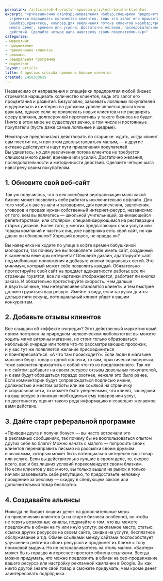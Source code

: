```yaml
---
permalink: /article/u6-4-prostyh-sposoba-privlech-bolshe-klientov
excerpt: "<p>Независимо от&nbsp;направления и&nbsp;специфики предприятия любой бизнес
  стремится наращивать количество клиентов, ведь это залог его процветания и&nbsp;развития.
  Вы&nbsp;удивитесь, но&nbsp;для увеличения потока клиентов не&nbsp;требуется слишком
  много денег, времени или усилий. Достаточно желания, последовательности и&nbsp;методичности
  действий. Сделайте четыре шага навстречу своим покупателям.</p>"
categories:
- маркетинг
- продвижение
- привлечение клиентов
- реклама
- реферальная программа
- маркетинг
layout: article
title: 4 простых способа привлечь больше клиентов
created: 1458300639
---
```

Независимо от направления и специфики предприятия любой бизнес стремится наращивать количество клиентов, ведь это залог его процветания и развития. Безусловно, завоевать лояльных покупателей и удерживать их интерес на должном уровне является достаточно важным, однако если не привлекать новых клиентов и не расширять сферу влияния, долгосрочной перспективы у такого бизнеса не будет. Ничто в этом мире не существует вечно, в том числе и постоянные покупатели (пусть даже самые лояльные и щедрые).

Некоторые предпочитают действовать по старинке: ждать, когда клиент сам посетит их, и при этом довольствоваться малым, — а другие активно действуют и ищут пути привлечения покупателей. Вы удивитесь, но для увеличения потока клиентов не требуется слишком много денег, времени или усилий. Достаточно желания, последовательности и методичности действий. Сделайте четыре шага навстречу своим покупателям.

## 1. Обновите свой веб-сайт ##

Так уж получилось, что в век всеобщей виртуализации мало какой бизнес может позволить себе работать исключительно оффлайн. Для того чтобы о вас узнали и заговорили, для привлечения, завлечения, уговоров и продаж нужен собственный интернет-ресурс, независимо от того, кем вы являетесь — школьной учительницей, занимающейся репетиторством, или столяром, специализирующимся на реставрации старых диванов. Более того, у многих предлагающих свои услуги или товары компаний и частных лиц уже наверняка есть свой сайт, но как давно он обновлялся? Хороший вопрос, не правда ли?

Вы наверняка не ходите по улице в кофте времен бабушкиной молодости, так почему же вы позволяете себе иметь сайт, созданный в каменном веке эры интернета? Обновите дизайн, адаптируйте сайт под мобильные приложения и добавьте кнопки социальных сетей. Это минимум, который может себе позволить каждый. Обязательно протестируйте свой сайт на предмет адекватности работы: все ли страницы грузятся, все ли картинки отображаются, работает ли кнопка заказа. И обязательно протестируйте скорость. Чем дальше в двухтысячные, тем нетерпеливее становятся клиенты и тем быстрее должен грузиться ваш ресурс. Имейте в виду, если загрузка длится дольше пяти секунд, потенциальный клиент уйдет к вашим конкурентам.

## 2. Добавьте отзывы клиентов ##

Все слышали об «эффекте очереди»? Этот действенный маркетинговый прием построен на природном человеческом любопытстве: вы можете ходить мимо витрины магазина, но стоит только образоваться небольшой очереди или толпе что-то рассматривающих прохожих, и у вас тут же появляется желание присоединиться и поинтересоваться: «А что там происходит?». Если люди в магазине массово берут товар с одной полочки, то вам, практически наверняка, тоже захочется прихватить с собой что-то из предложенного. Так же и с сайтом: добавьте на своем ресурсе отзывы довольных покупателей, и к вам будут обращаться гораздо охотнее, нежели это было ранее. Если комментарии будут сопровождаться подписью имени, должностью и местом работы или же ссылкой на страничку в социальной сети, то можете быть уверенными, что клиент, зашедший на ваш ресурс в поисках необходимых ему товаров или услуг, по достоинству оценит такого рода информацию и совершит желаемое вами действие.

## 3. Дайте старт реферальной программе ##

«Приведи друга и получи бонус» — вы часто встречали это в рекламных сообщениях, так почему бы не воспользоваться опытом других себе во благо? Можно начать с малого — попросить своих клиентов перенаправить письмо из рассылки своим друзьям и знакомым, которым может быть потенциально интересен ваш товар или услуга. Если вы действительно лучшие в своем деле, то, скорее всего, вас и без лишних условий порекомендуют своим близким. Но если клиентов у вас много, вы только вышли на рынок и только начали завоевывать себе репутацию, то предоставьте человеку поощрение за рекламу — скидку в следующем заказе или дополнительный товар бесплатно.

## 4. Создавайте альянсы ##

Никогда не бывает лишних денег на дополнительные меры по привлечению клиентов (а на старте бизнеса особенно), но чтобы не терять возможные каналы, подумайте о том, что вы можете предложить в обмен на ту или иную услугу: рекламное место, статью, ссылки других ресурсов на своем сайте, скидки на услуги, бесплатное обслуживание и т.д. Обмен ссылками между сайтами поспособствует улучшению рейтинга обоих ресурсов и продвинет их ближе к топу поисковой выдачи. Но не останавливаетесь на столь малом. «Бартер» может быть гораздо интереснее простого обмена ссылками. Всегда можно придумать, что можно предложить в обмен на сео-продвижение вашего ресурса или настройку рекламной кампании в Google. Вы как никто другой знаете свой товар и сможете придумать, чем кроме денег заинтересовать подрядчика.
